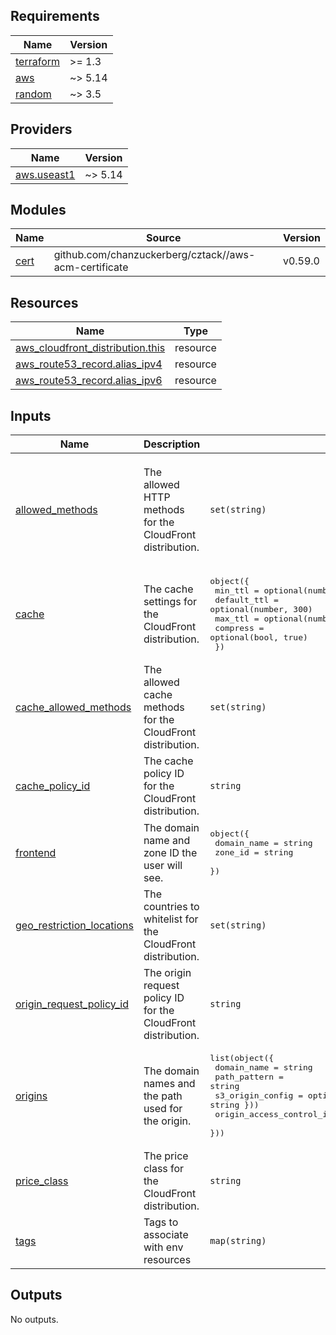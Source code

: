 <!-- START -->
## Requirements

| Name | Version |
|------|---------|
| <a name="requirement_terraform"></a> [terraform](#requirement\_terraform) | >= 1.3 |
| <a name="requirement_aws"></a> [aws](#requirement\_aws) | ~> 5.14 |
| <a name="requirement_random"></a> [random](#requirement\_random) | ~> 3.5 |

## Providers

| Name | Version |
|------|---------|
| <a name="provider_aws.useast1"></a> [aws.useast1](#provider\_aws.useast1) | ~> 5.14 |

## Modules

| Name | Source | Version |
|------|--------|---------|
| <a name="module_cert"></a> [cert](#module\_cert) | github.com/chanzuckerberg/cztack//aws-acm-certificate | v0.59.0 |

## Resources

| Name | Type |
|------|------|
| [aws_cloudfront_distribution.this](https://registry.terraform.io/providers/hashicorp/aws/latest/docs/resources/cloudfront_distribution) | resource |
| [aws_route53_record.alias_ipv4](https://registry.terraform.io/providers/hashicorp/aws/latest/docs/resources/route53_record) | resource |
| [aws_route53_record.alias_ipv6](https://registry.terraform.io/providers/hashicorp/aws/latest/docs/resources/route53_record) | resource |

## Inputs

| Name | Description | Type | Default | Required |
|------|-------------|------|---------|:--------:|
| <a name="input_allowed_methods"></a> [allowed\_methods](#input\_allowed\_methods) | The allowed HTTP methods for the CloudFront distribution. | `set(string)` | <pre>[<br>  "DELETE",<br>  "GET",<br>  "HEAD",<br>  "OPTIONS",<br>  "PATCH",<br>  "POST",<br>  "PUT"<br>]</pre> | no |
| <a name="input_cache"></a> [cache](#input\_cache) | The cache settings for the CloudFront distribution. | <pre>object({<br>    min_ttl     = optional(number, 0)<br>    default_ttl = optional(number, 300)<br>    max_ttl     = optional(number, 300)<br>    compress    = optional(bool, true)<br>  })</pre> | `{}` | no |
| <a name="input_cache_allowed_methods"></a> [cache\_allowed\_methods](#input\_cache\_allowed\_methods) | The allowed cache methods for the CloudFront distribution. | `set(string)` | <pre>[<br>  "GET",<br>  "HEAD"<br>]</pre> | no |
| <a name="input_cache_policy_id"></a> [cache\_policy\_id](#input\_cache\_policy\_id) | The cache policy ID for the CloudFront distribution. | `string` | `"4135ea2d-6df8-44a3-9df3-4b5a84be39ad"` | no |
| <a name="input_frontend"></a> [frontend](#input\_frontend) | The domain name and zone ID the user will see. | <pre>object({<br>    domain_name = string<br>    zone_id     = string<br>  })</pre> | n/a | yes |
| <a name="input_geo_restriction_locations"></a> [geo\_restriction\_locations](#input\_geo\_restriction\_locations) | The countries to whitelist for the CloudFront distribution. | `set(string)` | <pre>[<br>  "US"<br>]</pre> | no |
| <a name="input_origin_request_policy_id"></a> [origin\_request\_policy\_id](#input\_origin\_request\_policy\_id) | The origin request policy ID for the CloudFront distribution. | `string` | `"b689b0a8-53d0-40ab-baf2-68738e2966ac"` | no |
| <a name="input_origins"></a> [origins](#input\_origins) | The domain names and the path used for the origin. | <pre>list(object({<br>    domain_name      = string<br>    path_pattern     = string<br>    s3_origin_config = optional(object({ origin_access_identity = string }))<br>    origin_access_control_id = optional(string)<br>  }))</pre> | n/a | yes |
| <a name="input_price_class"></a> [price\_class](#input\_price\_class) | The price class for the CloudFront distribution. | `string` | `"PriceClass_100"` | no |
| <a name="input_tags"></a> [tags](#input\_tags) | Tags to associate with env resources | `map(string)` | n/a | yes |

## Outputs

No outputs.
<!-- END -->